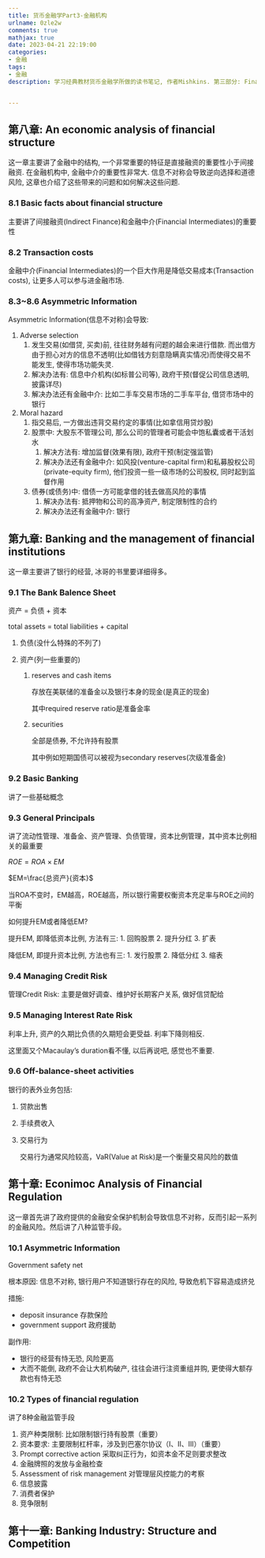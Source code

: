 ```yaml
---
title: 货币金融学Part3-金融机构
urlname: 0zle2w
comments: true
mathjax: true
date: 2023-04-21 22:19:00
categories:
- 金融
tags:
- 金融
description: 学习经典教材货币金融学所做的读书笔记, 作者Mishkins. 第三部分: Financial Institutions


---
```


## 第八章: An economic analysis of financial structure

这一章主要讲了金融中的结构, 一个非常重要的特征是直接融资的重要性小于间接融资. 在金融机构中, 金融中介的重要性非常大. 信息不对称会导致逆向选择和道德风险, 这章也介绍了这些带来的问题和如何解决这些问题.

### 8.1 Basic facts about financial structure 

主要讲了间接融资(Indirect Finance)和金融中介(Financial Intermediates)的重要性

### 8.2 Transaction costs

金融中介(Financial Intermediates)的一个巨大作用是降低交易成本(Transaction costs), 让更多人可以参与进金融市场.

### 8.3~8.6 Asymmetric Information

Asymmetric Information(信息不对称)会导致:

1. Adverse selection
   1. 发生交易(如借贷, 买卖)前, 往往财务越有问题的越会来进行借款. 而出借方由于担心对方的信息不透明(比如借钱方刻意隐瞒真实情况)而使得交易不能发生, 使得市场功能失灵.
   2. 解决办法有: 信息中介机构(如标普公司等), 政府干预(督促公司信息透明, 披露详尽)
   3. 解决办法还有金融中介: 比如二手车交易市场的二手车平台, 借贷市场中的银行
2. Moral hazard
   1. 指交易后, 一方做出违背交易约定的事情(比如拿信用贷炒股)
   2. 股票中: 大股东不管理公司, 那么公司的管理者可能会中饱私囊或者干活划水
      1. 解决方法有: 增加监督(效果有限), 政府干预(制定强监管)
      2. 解决办法还有金融中介: 如风投(venture-capital firm)和私募股权公司(private-equity firm), 他们投资一些一级市场的公司股权, 同时起到监督作用
   3. 债券(或债务)中: 借债一方可能拿借的钱去做高风险的事情
      1. 解决办法有: 抵押物和公司的高净资产, 制定限制性的合约
      2. 解决办法还有金融中介: 银行

## 第九章: Banking and the management of financial institutions

这一章主要讲了银行的经营, 冰哥的书里要详细得多。

### 9.1 The Bank Balence Sheet

资产 = 负债 + 资本

total assets = total liabilities + capital

1. 负债(没什么特殊的不列了)

2. 资产(列一些重要的)

   1. reserves and cash items 

      存放在美联储的准备金以及银行本身的现金(是真正的现金)

      其中required reserve ratio是准备金率

   2. securities

      全部是债券, 不允许持有股票

      其中例如短期国债可以被视为secondary reserves(次级准备金)


### 9.2 Basic Banking

讲了一些基础概念

### 9.3 General Principals

讲了流动性管理、准备金、资产管理、负债管理，资本比例管理，其中资本比例相关的最重要

$ROE=ROA\times EM$

$EM=\frac{总资产}{资本}$

 当ROA不变时，EM越高，ROE越高，所以银行需要权衡资本充足率与ROE之间的平衡

如何提升EM或者降低EM?

提升EM, 即降低资本比例, 方法有三: 1. 回购股票 2. 提升分红 3. 扩表

降低EM, 即提升资本比例, 方法也有三: 1. 发行股票 2. 降低分红 3. 缩表

### 9.4 Managing Credit Risk

管理Credit Risk: 主要是做好调查、维护好长期客户关系, 做好信贷配给

### 9.5 Managing Interest Rate Risk

利率上升, 资产的久期比负债的久期短会更受益. 利率下降则相反.

这里面又个Macaulay’s duration看不懂, 以后再说吧, 感觉也不重要.

### 9.6 Off-balance-sheet activities

银行的表外业务包括: 

1. 贷款出售

2. 手续费收入

3. 交易行为

   交易行为通常风险较高，VaR(Value at Risk)是一个衡量交易风险的数值

## 第十章: Econimoc Analysis of Financial Regulation

这一章首先讲了政府提供的金融安全保护机制会导致信息不对称，反而引起一系列的金融风险。然后讲了八种监管手段。

### 10.1 Asymmetric Information

Government safety net

根本原因: 信息不对称, 银行用户不知道银行存在的风险, 导致危机下容易造成挤兑

措施:

- deposit insurance 存款保险
- government support 政府援助

副作用:

- 银行的经营有恃无恐, 风险更高
- 大而不能倒, 政府不会让大机构破产, 往往会进行注资重组并购, 更使得大额存款也有恃无恐

### 10.2 Types of financial regulation

讲了8种金融监管手段

1. 资产种类限制: 比如限制银行持有股票（重要）
2. 资本要求: 主要限制杠杆率，涉及到巴塞尔协议（I、II、III）（重要）
3. Prompt corrective action 采取纠正行为，如资本金不足则要求整改
4. 金融牌照的发放与金融检查
5. Assessment of risk management 对管理层风控能力的考察
6. 信息披露
7. 消费者保护
8. 竞争限制

## 第十一章: Banking Industry: Structure and Competition

